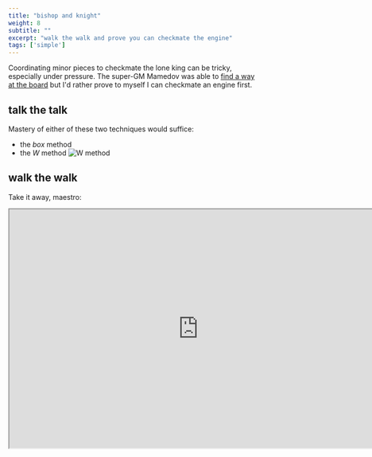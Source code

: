 ```yaml
---
title: "bishop and knight"
weight: 8
subtitle: ""
excerpt: "walk the walk and prove you can checkmate the engine"
tags: ['simple']
---
```

Coordinating minor pieces to checkmate the lone king can be tricky, especially under pressure. The super-GM Mamedov was able to [find a way at the board](https://www.youtube.com/watch?v=iY1jG04NOyc) but I'd rather prove to myself I can checkmate an engine first.

## talk the talk
Mastery of either of these two techniques would suffice:
+ the *box* method 
+ the *W* method 
![W method](/img/wmethod.png)

## walk the walk
Take it away, maestro:
<iframe src="https://fritz.chessbase.com?fen=8/8/2nbk3/8/4K3/8/8/8 b - - 0 1" style="width:760px;height:480px"></iframe>
